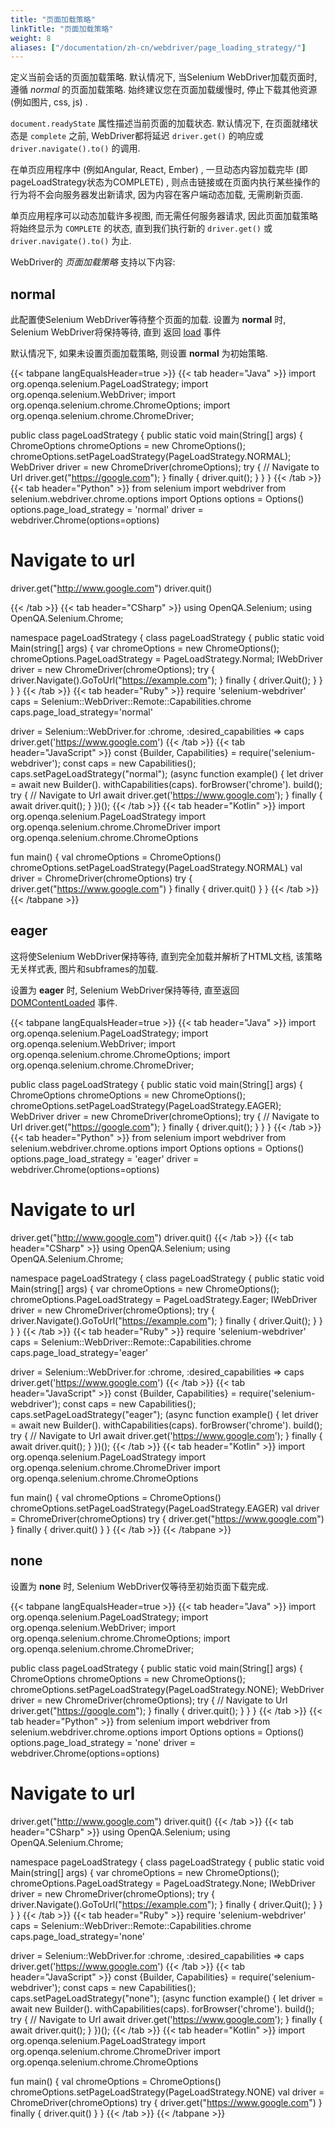 ```yaml
---
title: "页面加载策略"
linkTitle: "页面加载策略"
weight: 8
aliases: ["/documentation/zh-cn/webdriver/page_loading_strategy/"]
---
```


定义当前会话的页面加载策略. 
默认情况下, 当Selenium WebDriver加载页面时, 
遵循 _normal_ 的页面加载策略. 
始终建议您在页面加载缓慢时, 
停止下载其他资源 (例如图片, css, js) .


`document.readyState` 属性描述当前页面的加载状态. 
默认情况下, 在页面就绪状态是 `complete` 之前, 
WebDriver都将延迟 `driver.get()` 的响应或
 `driver.navigate().to()` 的调用.


在单页应用程序中 (例如Angular, React, Ember) , 
一旦动态内容加载完毕 (即pageLoadStrategy状态为COMPLETE) , 
则点击链接或在页面内执行某些操作的行为将不会向服务器发出新请求, 
因为内容在客户端动态加载, 
无需刷新页面.


单页应用程序可以动态加载许多视图, 
而无需任何服务器请求, 
因此页面加载策略将始终显示为 `COMPLETE` 的状态, 
直到我们执行新的 `driver.get()` 或 `driver.navigate().to()` 为止.


WebDriver的 _页面加载策略_ 支持以下内容:

## normal

此配置使Selenium WebDriver等待整个页面的加载. 
设置为 **normal** 时, 
Selenium WebDriver将保持等待, 直到
返回 [load](https://developer.mozilla.org/zh-CN/docs/Web/Events/load) 事件


默认情况下, 如果未设置页面加载策略, 
则设置 **normal** 为初始策略.

{{< tabpane langEqualsHeader=true >}}
  {{< tab header="Java" >}}
import org.openqa.selenium.PageLoadStrategy;
import org.openqa.selenium.WebDriver;
import org.openqa.selenium.chrome.ChromeOptions;
import org.openqa.selenium.chrome.ChromeDriver;

public class pageLoadStrategy {
    public static void main(String[] args) {
        ChromeOptions chromeOptions = new ChromeOptions();
        chromeOptions.setPageLoadStrategy(PageLoadStrategy.NORMAL);
        WebDriver driver = new ChromeDriver(chromeOptions);
        try {
            // Navigate to Url
            driver.get("https://google.com");
        } finally {
            driver.quit();
        }
    }
}
  {{< /tab >}}
  {{< tab header="Python" >}}
from selenium import webdriver
from selenium.webdriver.chrome.options import Options
options = Options()
options.page_load_strategy = 'normal'
driver = webdriver.Chrome(options=options)
# Navigate to url
driver.get("http://www.google.com")
driver.quit()

  {{< /tab >}}
  {{< tab header="CSharp" >}}
using OpenQA.Selenium;
using OpenQA.Selenium.Chrome;

namespace pageLoadStrategy {
  class pageLoadStrategy {
    public static void Main(string[] args) {
      var chromeOptions = new ChromeOptions();
      chromeOptions.PageLoadStrategy = PageLoadStrategy.Normal;
      IWebDriver driver = new ChromeDriver(chromeOptions);
      try {
        driver.Navigate().GoToUrl("https://example.com");
      } finally {
        driver.Quit();
      }
    }
  }
}
  {{< /tab >}}
  {{< tab header="Ruby" >}}
require 'selenium-webdriver'
caps = Selenium::WebDriver::Remote::Capabilities.chrome
caps.page_load_strategy='normal'

driver = Selenium::WebDriver.for :chrome, :desired_capabilities => caps
driver.get('https://www.google.com')
  {{< /tab >}}
  {{< tab header="JavaScript" >}}
const {Builder, Capabilities} = require('selenium-webdriver');
const caps = new Capabilities();
caps.setPageLoadStrategy("normal");
(async function example() {
    let driver = await new Builder().
                withCapabilities(caps).
                forBrowser('chrome').
                build();
    try {
        // Navigate to Url
        await driver.get('https://www.google.com');
    }
    finally {
        await driver.quit();
    }
})();
  {{< /tab >}}
  {{< tab header="Kotlin" >}}
import org.openqa.selenium.PageLoadStrategy
import org.openqa.selenium.chrome.ChromeDriver
import org.openqa.selenium.chrome.ChromeOptions

fun main() {
    val chromeOptions = ChromeOptions()
    chromeOptions.setPageLoadStrategy(PageLoadStrategy.NORMAL)
    val driver = ChromeDriver(chromeOptions)
    try {
        driver.get("https://www.google.com")
    }
    finally {
        driver.quit()
    }
}
  {{< /tab >}}
{{< /tabpane >}}

## eager

这将使Selenium WebDriver保持等待, 
直到完全加载并解析了HTML文档, 
该策略无关样式表, 图片和subframes的加载.

设置为 **eager** 时, 
Selenium WebDriver保持等待, 
直至返回 
[DOMContentLoaded](https://developer.mozilla.org/zh-CN/docs/Web/API/Document/DOMContentLoaded_event) 
事件. 


{{< tabpane langEqualsHeader=true >}}
  {{< tab header="Java" >}}
import org.openqa.selenium.PageLoadStrategy;
import org.openqa.selenium.WebDriver;
import org.openqa.selenium.chrome.ChromeOptions;
import org.openqa.selenium.chrome.ChromeDriver;

public class pageLoadStrategy {
    public static void main(String[] args) {
        ChromeOptions chromeOptions = new ChromeOptions();
        chromeOptions.setPageLoadStrategy(PageLoadStrategy.EAGER);
        WebDriver driver = new ChromeDriver(chromeOptions);
        try {
            // Navigate to Url
            driver.get("https://google.com");
        } finally {
            driver.quit();
        }
    }
}
  {{< /tab >}}
  {{< tab header="Python" >}}
from selenium import webdriver
from selenium.webdriver.chrome.options import Options
options = Options()
options.page_load_strategy = 'eager'
driver = webdriver.Chrome(options=options)
# Navigate to url
driver.get("http://www.google.com")
driver.quit()
  {{< /tab >}}
  {{< tab header="CSharp" >}}
using OpenQA.Selenium;
using OpenQA.Selenium.Chrome;

namespace pageLoadStrategy {
  class pageLoadStrategy {
    public static void Main(string[] args) {
      var chromeOptions = new ChromeOptions();
      chromeOptions.PageLoadStrategy = PageLoadStrategy.Eager;
      IWebDriver driver = new ChromeDriver(chromeOptions);
      try {
        driver.Navigate().GoToUrl("https://example.com");
      } finally {
        driver.Quit();
      }
    }
  }
}
  {{< /tab >}}
  {{< tab header="Ruby" >}}
require 'selenium-webdriver'
caps = Selenium::WebDriver::Remote::Capabilities.chrome
caps.page_load_strategy='eager'

driver = Selenium::WebDriver.for :chrome, :desired_capabilities => caps
driver.get('https://www.google.com')
  {{< /tab >}}
  {{< tab header="JavaScript" >}}
const {Builder, Capabilities} = require('selenium-webdriver');
const caps = new Capabilities();
caps.setPageLoadStrategy("eager");
(async function example() {
    let driver = await new Builder().
                withCapabilities(caps).
                forBrowser('chrome').
                build();
    try {
        // Navigate to Url
        await driver.get('https://www.google.com');
    }
    finally {
        await driver.quit();
    }
})();
  {{< /tab >}}
  {{< tab header="Kotlin" >}}
import org.openqa.selenium.PageLoadStrategy
import org.openqa.selenium.chrome.ChromeDriver
import org.openqa.selenium.chrome.ChromeOptions

fun main() {
    val chromeOptions = ChromeOptions()
    chromeOptions.setPageLoadStrategy(PageLoadStrategy.EAGER)
    val driver = ChromeDriver(chromeOptions)
    try {
        driver.get("https://www.google.com")
    }
    finally {
        driver.quit()
    }
}
  {{< /tab >}}
{{< /tabpane >}}

## none

设置为 **none** 时, Selenium WebDriver仅等待至初始页面下载完成.

{{< tabpane langEqualsHeader=true >}}
  {{< tab header="Java" >}}
import org.openqa.selenium.PageLoadStrategy;
import org.openqa.selenium.WebDriver;
import org.openqa.selenium.chrome.ChromeOptions;
import org.openqa.selenium.chrome.ChromeDriver;

public class pageLoadStrategy {
    public static void main(String[] args) {
        ChromeOptions chromeOptions = new ChromeOptions();
        chromeOptions.setPageLoadStrategy(PageLoadStrategy.NONE);
        WebDriver driver = new ChromeDriver(chromeOptions);
        try {
            // Navigate to Url
            driver.get("https://google.com");
        } finally {
            driver.quit();
        }
    }
}
  {{< /tab >}}
  {{< tab header="Python" >}}
from selenium import webdriver
from selenium.webdriver.chrome.options import Options
options = Options()
options.page_load_strategy = 'none'
driver = webdriver.Chrome(options=options)
# Navigate to url
driver.get("http://www.google.com")
driver.quit()
  {{< /tab >}}
  {{< tab header="CSharp" >}}
using OpenQA.Selenium;
using OpenQA.Selenium.Chrome;

namespace pageLoadStrategy {
  class pageLoadStrategy {
    public static void Main(string[] args) {
      var chromeOptions = new ChromeOptions();
      chromeOptions.PageLoadStrategy = PageLoadStrategy.None;
      IWebDriver driver = new ChromeDriver(chromeOptions);
      try {
        driver.Navigate().GoToUrl("https://example.com");
      } finally {
        driver.Quit();
      }
    }
  }
}
  {{< /tab >}}
  {{< tab header="Ruby" >}}
require 'selenium-webdriver'
caps = Selenium::WebDriver::Remote::Capabilities.chrome
caps.page_load_strategy='none'

driver = Selenium::WebDriver.for :chrome, :desired_capabilities => caps
driver.get('https://www.google.com')
  {{< /tab >}}
  {{< tab header="JavaScript" >}}
const {Builder, Capabilities} = require('selenium-webdriver');
const caps = new Capabilities();
caps.setPageLoadStrategy("none");
(async function example() {
    let driver = await new Builder().
                withCapabilities(caps).
                forBrowser('chrome').
                build();
    try {
        // Navigate to Url
        await driver.get('https://www.google.com');
    }
    finally {
        await driver.quit();
    }
})();
  {{< /tab >}}
  {{< tab header="Kotlin" >}}
import org.openqa.selenium.PageLoadStrategy
import org.openqa.selenium.chrome.ChromeDriver
import org.openqa.selenium.chrome.ChromeOptions

fun main() {
    val chromeOptions = ChromeOptions()
    chromeOptions.setPageLoadStrategy(PageLoadStrategy.NONE)
    val driver = ChromeDriver(chromeOptions)
    try {
        driver.get("https://www.google.com")
    }
    finally {
        driver.quit()
    }
}
  {{< /tab >}}
{{< /tabpane >}}
